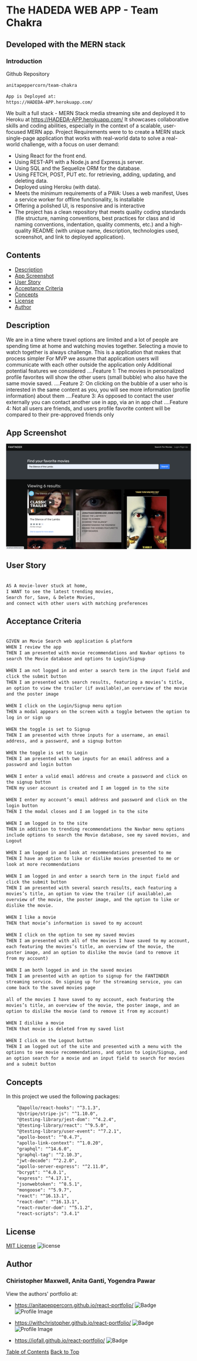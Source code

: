 # The HADEDA WEB APP - Team Chakra
## Developed with the MERN stack
### Introduction
Github Repository
``` text 
anitapeppercorn/team-chakra
```

``` text
App is Deployed at:
https://HADEDA-APP.herokuapp.com/

```

We built a full stack - MERN Stack media streaming site and deployed it to Heroku at https://HADEDA-APP.herokuapp.com/ It showcases collaborative skills and coding abilities, especially in the context of a scalable, user-focused MERN app.
Project Requirements were to to create a MERN stack single-page application that works with real-world data to solve a real-world challenge, with a focus on user demand:
- Using React for the front end.
- Using REST-API with a Node.js and Express.js server.
- Using SQL and the Sequelize ORM for the database.
- Using FETCH, POST, PUT etc. for retrieving, adding, updating, and deleting data.
- Deployed using Heroku (with data).
- Meets the minimum requirements of a PWA: Uses a web manifest, Uses a service worker for offline functionality, Is installable
- Offering a polished UI, is responsive and is interactive 
- The project has a clean repository that meets quality coding standards (file structure, naming conventions, best practices for class and id naming conventions, indentation, quality comments, etc.) and a high-quality README (with unique name, description, technologies used, screenshot, and link to deployed application).


## Contents
- [Description](#Description)
- [App Screenshot](#App-Screenshot)
- [User Story](#User-Story)
- [Acceptance Criteria](#Acceptance-Criteria)
- [Concepts](#Concepts)
- [License](#License)
- [Author](#Author)

## Description
We are in a time where travel options are limited and a lot of people are spending time at home and watching movies together. Selecting a movie to watch together is always challenge. This is a application that makes that process simpler
For MVP we assume that application users will communicate with each other outside the application only
Additional potential features we considered
….Feature 1: The movies in personalized profile favorites will show the other users (small bubble) who also have the same movie saved. 
….Feature 2: On clicking on the bubble of a user who is interested in the same content as you, you will see more information (profile information) about them
….Feature 3: As opposed to contact the user externally you can contact another use in app, via an in app chat
….Feature 4: Not all users are friends, and users profile favorite content will be compared to their pre-approved friends only

## App Screenshot
![](images/FANTINDER.png)


## User Story

```text

AS A movie-lover stuck at home, 
I WANT to see the latest trending movies, 
Search for, Save, & Delete Movies,
and connect with other users with matching preferences
```



## Acceptance Criteria
```text

GIVEN an Movie Search web application & platform 
WHEN I review the app
THEN I am presented with movie recommendations and Navbar options to search the Movie database and options to Login/Signup

WHEN I am not logged in and enter a search term in the input field and click the submit button
THEN I am presented with search results, featuring a movies’s title, an option to view the trailer (if available),an overview of the movie and the poster image

WHEN I click on the Login/Signup menu option
THEN a modal appears on the screen with a toggle between the option to log in or sign up

WHEN the toggle is set to Signup
THEN I am presented with three inputs for a username, an email address, and a password, and a signup button

WHEN the toggle is set to Login
THEN I am presented with two inputs for an email address and a password and login button

WHEN I enter a valid email address and create a password and click on the signup button
THEN my user account is created and I am logged in to the site

WHEN I enter my account’s email address and password and click on the login button
THEN I the modal closes and I am logged in to the site

WHEN I am logged in to the site
THEN in addition to trending recommendations the Navbar menu options include options to search the Movie database, see my saved movies, and Logout

WHEN I am logged in and look at recommendations presented to me 
THEN I have an option to like or dislike movies presented to me or look at more recommendations

WHEN I am logged in and enter a search term in the input field and click the submit button
THEN I am presented with several search results, each featuring a movies’s title, an option to view the trailer (if available),an overview of the movie, the poster image, and the option to like or dislike the movie.

WHEN I like a movie
THEN that movie’s information is saved to my account

WHEN I click on the option to see my saved movies
THEN I am presented with all of the movies I have saved to my account, each featuring the movies’s title, an overview of the movie, the poster image, and an option to dislike the movie (and to remove it from my account)

WHEN I am both logged in and in the saved movies
THEN I am presented with an option to signup for the FANTINDER streaming service. On signing up for the streaming service, you can come back to the saved movies page

all of the movies I have saved to my account, each featuring the movies’s title, an overview of the movie, the poster image, and an option to dislike the movie (and to remove it from my account)

WHEN I dislike a movie
THEN that movie is deleted from my saved list

WHEN I click on the Logout button
THEN I am logged out of the site and presented with a menu with the options to see movie recommendations, and option to Login/Signup, and an option search for a movie and an input field to search for movies and a submit button  

```



## Concepts

In this project we used the following packages:
```text
    ”@apollo/react-hooks": "^3.1.3",
    "@stripe/stripe-js": "^1.10.0",
    "@testing-library/jest-dom": "^4.2.4",
    "@testing-library/react": "^9.5.0",
    "@testing-library/user-event": "^7.2.1",
    "apollo-boost": "^0.4.7",
    "apollo-link-context": "^1.0.20",
    "graphql": "^14.6.0",
    "graphql-tag": "^2.10.3",
    "jwt-decode": “^2.2.0",
    "apollo-server-express": "^2.11.0",
    "bcrypt": "^4.0.1",
    "express": "^4.17.1",
    "jsonwebtoken": "^8.5.1",
    "mongoose": "^5.9.7",
    "react": "^16.13.1",
    "react-dom": "^16.13.1",
    "react-router-dom": "^5.1.2",
    "react-scripts": "3.4.1"
```

## License
[MIT License](./LICENSE)
![license](https://img.shields.io/badge/License-MIT-blue)

## Author
### Chiristopher Maxwell, Anita Ganti, Yogendra Pawar

View the authors' portfolio at:  
- https://anitapeppercorn.github.io/react-portfolio/
![Badge](https://img.shields.io/badge/Github-anitapeppercorn-4cbbb9) 
![Profile Image](https://github.com/anitapeppercorn.png?size=50)


- https://withchristopher.github.io/react-portfolio/
![Badge](https://img.shields.io/badge/Github-withchristopher-4cbbb9) 
![Profile Image](https://github.com/withchristoper.png?size=50)


- https://iofall.github.io/react-portfolio/
![Badge](https://img.shields.io/badge/Github-iofall-4cbbb9) 


[Table of Contents](#Contents)
[Back to Top](#HADEDA)




